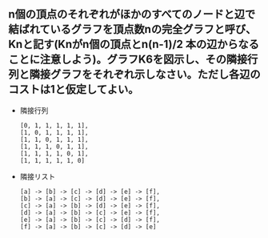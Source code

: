 ## n個の頂点のそれぞれがほかのすべてのノードと辺で結ばれているグラフを頂点数nの完全グラフと呼び、Knと記す(Knがn個の頂点とn(n-1)/2 本の辺からなることに注意しよう)。グラフK6を図示し、その隣接行列と隣接グラフをそれぞれ示しなさい。ただし各辺のコストは1と仮定してよい。
- 隣接行列
  ```
  [0, 1, 1, 1, 1, 1],
  [1, 0, 1, 1, 1, 1],
  [1, 1, 0, 1, 1, 1],
  [1, 1, 1, 0, 1, 1],
  [1, 1, 1, 1, 0, 1],
  [1, 1, 1, 1, 1, 0]
  ```
- 隣接リスト
  ```
  [a] -> [b] -> [c] -> [d] -> [e] -> [f],
  [b] -> [a] -> [c] -> [d] -> [e] -> [f],
  [c] -> [a] -> [b] -> [d] -> [e] -> [f],
  [d] -> [a] -> [b] -> [c] -> [e] -> [f],
  [e] -> [a] -> [b] -> [c] -> [d] -> [f],
  [f] -> [a] -> [b] -> [c] -> [d] -> [e]
  ```
